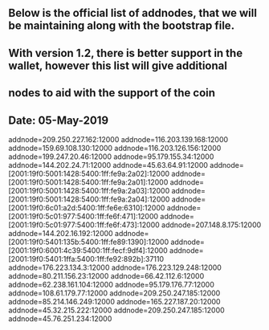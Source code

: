 ####
## Below is the official list of addnodes, that we will be maintaining along with the bootstrap file.
## With version 1.2, there is better support in the wallet, however this list will give additional
## nodes to aid with the support of the coin
##
## Date: 05-May-2019
addnode=209.250.227.162:12000
addnode=116.203.139.168:12000
addnode=159.69.108.130:12000
addnode=116.203.126.156:12000
addnode=199.247.20.46:12000
addnode=95.179.155.34:12000
addnode=144.202.24.71:12000
addnode=45.63.64.91:12000
addnode=[2001:19f0:5001:1428:5400:1ff:fe9a:2a02]:12000
addnode=[2001:19f0:5001:1428:5400:1ff:fe9a:2a01]:12000
addnode=[2001:19f0:5001:1428:5400:1ff:fe9a:2a03]:12000
addnode=[2001:19f0:5001:1428:5400:1ff:fe9a:2a04]:12000
addnode=[2001:19f0:6c01:a2d:5400:1ff:fe6e:6310]:12000
addnode=[2001:19f0:5c01:977:5400:1ff:fe6f:471]:12000
addnode=[2001:19f0:5c01:977:5400:1ff:fe6f:473]:12000
addnode=207.148.8.175:12000
addnode=144.202.16.192:12000
addnode=[2001:19f0:5401:135b:5400:1ff:fe89:1390]:12000
addnode=[2001:19f0:6001:4c39:5400:1ff:fecf:9df4]:12000
addnode=[2001:19f0:5401:1ffa:5400:1ff:fe92:892b]:37110
addnode=176.223.134.3:12000
addnode=176.223.129.248:12000
addnode=80.211.156.23:12000
addnode=66.42.112.6:12000
addnode=62.238.161.104:12000
addnode=95.179.176.77:12000
addnode=108.61.179.77:12000
addnode=209.250.247.185:12000
addnode=85.214.146.249:12000
addnode=165.227.187.20:12000
addnode=45.32.215.222:12000
addnode=209.250.247.185:12000
addnode=45.76.251.234:12000
